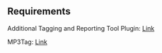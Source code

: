 
## Requirements
Additional Tagging and Reporting Tool Plugin: [Link](https://getmusicbee.com/addons/plugins/49/additional-tagging-amp-reporting-tools/)

MP3Tag: [Link](https://www.mp3tag.de/en/download.html)
